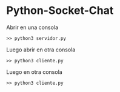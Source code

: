 # Python-Socket-Chat

Abrir en una consola
```
>> python3 servidor.py
```

Luego abrir en otra consola
```
>> python3 cliente.py
```

Luego en otra consola
```
>> python3 cliente.py
```
